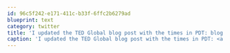 ```yaml
---
id: 96c5f242-e171-411c-b33f-6ffc2b6279ad
blueprint: text
category: twitter
title: 'I updated the TED Global blog post with the times in PDT: blog.darylchymko.ca/2011/07/ted-gl…'
caption: 'I updated the TED Global blog post with the times in PDT: <a href="http://blog.darylchymko.ca/2011/07/ted-global-live-streaming-event/" title="http://blog.darylchymko.ca/2011/07/ted-global-live-streaming-event/" class="link link_untco">blog.darylchymko.ca/2011/07/ted-gl…</a>'
---
```

